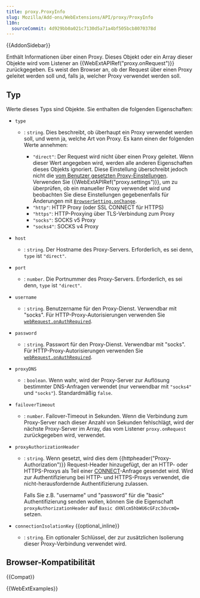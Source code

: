 ```yaml
---
title: proxy.ProxyInfo
slug: Mozilla/Add-ons/WebExtensions/API/proxy/ProxyInfo
l10n:
  sourceCommit: 4d929bb0a021c7130d5a71a4bf505bcb8070378d
---
```


{{AddonSidebar}}

Enthält Informationen über einen Proxy. Dieses Objekt oder ein Array dieser Objekte wird vom Listener an {{WebExtAPIRef("proxy.onRequest")}} zurückgegeben. Es weist den Browser an, ob der Request über einen Proxy geleitet werden soll und, falls ja, welcher Proxy verwendet werden soll.

## Typ

Werte dieses Typs sind Objekte. Sie enthalten die folgenden Eigenschaften:

- `type`

  - : `string`. Dies beschreibt, ob überhaupt ein Proxy verwendet werden soll, und wenn ja, welche Art von Proxy. Es kann einen der folgenden Werte annehmen:

    - `"direct"`: Der Request wird nicht über einen Proxy geleitet. Wenn dieser Wert angegeben wird, werden alle anderen Eigenschaften dieses Objekts ignoriert. Diese Einstellung überschreibt jedoch nicht die [vom Benutzer gesetzten Proxy-Einstellungen](https://support.mozilla.org/de/kb/verbindungseinstellungen-in-firefox). Verwenden Sie {{WebExtAPIRef("proxy.settings")}}, um zu überprüfen, ob ein manueller Proxy verwendet wird und beobachten Sie diese Einstellungen gegebenenfalls für Änderungen mit [`BrowserSetting.onChange`](/de/docs/Mozilla/Add-ons/WebExtensions/API/types/BrowserSetting/onChange).
    - `"http"`: HTTP Proxy (oder SSL CONNECT für HTTPS)
    - `"https"`: HTTP-Proxying über TLS-Verbindung zum Proxy
    - `"socks"`: SOCKS v5 Proxy
    - `"socks4"`: SOCKS v4 Proxy

- `host`
  - : `string`. Der Hostname des Proxy-Servers. Erforderlich, es sei denn, `type` ist `"direct"`.
- `port`
  - : `number`. Die Portnummer des Proxy-Servers. Erforderlich, es sei denn, `type` ist `"direct"`.
- `username`
  - : `string`. Benutzername für den Proxy-Dienst. Verwendbar mit "socks". Für HTTP-Proxy-Autorisierungen verwenden Sie [`webRequest.onAuthRequired`](/de/docs/Mozilla/Add-ons/WebExtensions/API/webRequest/onAuthRequired).
- `password`
  - : `string`. Passwort für den Proxy-Dienst. Verwendbar mit "socks". Für HTTP-Proxy-Autorisierungen verwenden Sie [`webRequest.onAuthRequired`](/de/docs/Mozilla/Add-ons/WebExtensions/API/webRequest/onAuthRequired).
- `proxyDNS`
  - : `boolean`. Wenn wahr, wird der Proxy-Server zur Auflösung bestimmter DNS-Anfragen verwendet (nur verwendbar mit `"socks4"` und `"socks"`). Standardmäßig `false`.
- `failoverTimeout`
  - : `number`. Failover-Timeout in Sekunden. Wenn die Verbindung zum Proxy-Server nach dieser Anzahl von Sekunden fehlschlägt, wird der nächste Proxy-Server im Array, das vom Listener `proxy.onRequest` zurückgegeben wird, verwendet.
- `proxyAuthorizationHeader`

  - : `string`. Wenn gesetzt, wird dies dem {{httpheader("Proxy-Authorization")}} Request-Header hinzugefügt, der an HTTP- oder HTTPS-Proxys als Teil einer [CONNECT](/de/docs/Web/HTTP/Reference/Methods/CONNECT)-Anfrage gesendet wird. Wird zur Authentifizierung bei HTTP- und HTTPS-Proxys verwendet, die nicht-herausfordernde Authentifizierung zulassen.

    Falls Sie z.B. "username" und "password" für die "basic" Authentifizierung senden wollen, können Sie die Eigenschaft `proxyAuthorizationHeader` auf `Basic dXNlcm5hbWU6cGFzc3dvcmQ=` setzen.

- `connectionIsolationKey` {{optional_inline}}
  - : `string`. Ein optionaler Schlüssel, der zur zusätzlichen Isolierung dieser Proxy-Verbindung verwendet wird.

## Browser-Kompatibilität

{{Compat}}

{{WebExtExamples}}
